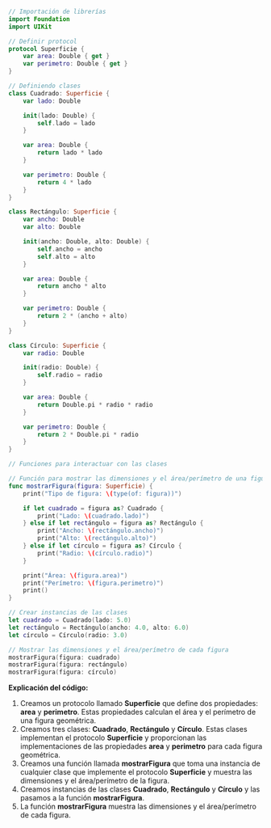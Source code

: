 ```swift
// Importación de librerías
import Foundation
import UIKit

// Definir protocol
protocol Superficie {
    var area: Double { get }
    var perimetro: Double { get }
}

// Definiendo clases
class Cuadrado: Superficie {
    var lado: Double

    init(lado: Double) {
        self.lado = lado
    }

    var area: Double {
        return lado * lado
    }

    var perimetro: Double {
        return 4 * lado
    }
}

class Rectángulo: Superficie {
    var ancho: Double
    var alto: Double

    init(ancho: Double, alto: Double) {
        self.ancho = ancho
        self.alto = alto
    }

    var area: Double {
        return ancho * alto
    }

    var perimetro: Double {
        return 2 * (ancho + alto)
    }
}

class Círculo: Superficie {
    var radio: Double

    init(radio: Double) {
        self.radio = radio
    }

    var area: Double {
        return Double.pi * radio * radio
    }

    var perimetro: Double {
        return 2 * Double.pi * radio
    }
}

// Funciones para interactuar con las clases

// Función para mostrar las dimensiones y el área/perímetro de una figura.
func mostrarFigura(figura: Superficie) {
    print("Tipo de figura: \(type(of: figura))")

    if let cuadrado = figura as? Cuadrado {
        print("Lado: \(cuadrado.lado)")
    } else if let rectángulo = figura as? Rectángulo {
        print("Ancho: \(rectángulo.ancho)")
        print("Alto: \(rectángulo.alto)")
    } else if let círculo = figura as? Círculo {
        print("Radio: \(círculo.radio)")
    }

    print("Área: \(figura.area)")
    print("Perímetro: \(figura.perimetro)")
    print()
}

// Crear instancias de las clases
let cuadrado = Cuadrado(lado: 5.0)
let rectángulo = Rectángulo(ancho: 4.0, alto: 6.0)
let círculo = Círculo(radio: 3.0)

// Mostrar las dimensiones y el área/perímetro de cada figura
mostrarFigura(figura: cuadrado)
mostrarFigura(figura: rectángulo)
mostrarFigura(figura: círculo)
```

**Explicación del código:**

1. Creamos un protocolo llamado **Superficie** que define dos propiedades: **area** y **perimetro**. Estas propiedades calculan el área y el perímetro de una figura geométrica.
2. Creamos tres clases: **Cuadrado**, **Rectángulo** y **Círculo**. Estas clases implementan el protocolo **Superficie** y proporcionan las implementaciones de las propiedades **area** y **perimetro** para cada figura geométrica.
3. Creamos una función llamada **mostrarFigura** que toma una instancia de cualquier clase que implemente el protocolo **Superficie** y muestra las dimensiones y el área/perímetro de la figura.
4. Creamos instancias de las clases **Cuadrado**, **Rectángulo** y **Círculo** y las pasamos a la función **mostrarFigura**.
5. La función **mostrarFigura** muestra las dimensiones y el área/perímetro de cada figura.